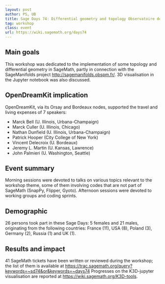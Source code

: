 ```yaml
---
layout: post
author: PS, UB
title: Sage Days 74: Differential geometry and topology Observatoire de Paris, Meudon, France, 30 May - 2 June 2016
tag: workshop
class: event
url: https://wiki.sagemath.org/days74
---
```


## Main goals

 This workshop was dedicated to the implementation of some
topology and differential geometry in SageMath, partly in connection with the
SageManifolds project http://sagemanifolds.obspm.fr/. 3D visualisation
in the Jupyter notebook was also discussed.

## OpenDreamKit implication

 OpenDreamKit, via its Orsay and Bordeaux nodes, supported the travel and living expenses of 7 speakers:


* Marck Bell (U. Illinois, Urbana-Champaign)
* Marck Culler (U. Illinois, Chicago)
* Nathan Dunfield (U. Illinois, Urbana-Champaign)
* Patrick Hooper (City College of New York)
* Vincent Delecroix (U. Bordeaux)
* Jeremy L. Martin (U. Kansas, Lawrence)
* John Palmieri (U. Washington, Seattle)



## Event summary

 Morning sessions were devoted to talks on various
topics relevant to the workshop theme, some of them involving codes that are
not part of SageMath (SnapPy, Flipper, Gyoto).
Afternoon sessions were devoted to working groups and coding sprints.

## Demographic


26 persons took part in these Sage Days: 5 females and 21 males, originating
from the following countries: France (11), USA (8), Poland (3), Germany (2), Russia (1) and UK (1).


## Results and impact


41 SageMath tickets have been written or reviewed during the workshop; the list
of them is available at https://trac.sagemath.org/query?keywords=~sd74&or&keywords=~days74
Progresses on the K3D-jupyter visualisation are reported at
https://wiki.sagemath.org/K3D-tools.


